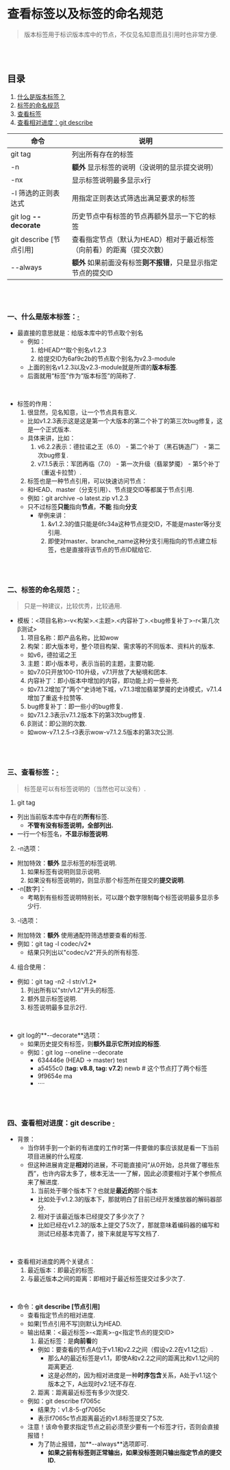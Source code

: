 # 查看标签以及标签的命名规范
> 版本标签用于标识版本库中的节点，不仅见名知意而且引用时也非常方便.

<br><br>

## 目录

1. [什么是版本标签？]()
2. [标签的命名规范]()
3. [查看标签]()
4. [查看相对进度：git describe]()

| 命令 | 说明 |
| --- | --- |
| git tag | 列出所有存在的标签 |
| -n | **额外** 显示标签的说明（没说明的显示提交说明）|
| -nx | 显示标签说明最多显示x行 |
| -l 筛选的正则表达式 | 用指定正则表达式筛选出满足要求的标签 |
| git log **--decorate** | 历史节点中有标签的节点再额外显示一下它的标签 |
| git describe [节点引用] | 查看指定节点（默认为HEAD）相对于最近标签（向前看）的距离（提交次数）|
| --always | **额外** 如果前面没有标签**则不报错**，只是显示指定节点的提交ID |

<br><br>

### 一、什么是版本标签：[·](#目录)

- 最直接的意思就是：给版本库中的节点取个别名
  - 例如：
    1. 给HEAD^^取个别名v1.2.3
    2. 给提交ID为6af9c2b的节点取个别名为v2.3-module
  - 上面的别名v1.2.3以及v2.3-module就是所谓的**版本标签**.
  - 后面就用“标签”作为“版本标签”的简称了.

<br>

- 标签的作用：
  1. 很显然，见名知意，让一个节点具有意义.
    - 比如v1.2.3表示这是这是第一个大版本的第二个补丁的第三次bug修复，这是一个正式版本.
    - 具体来讲，比如：
      1. v6.2.2表示：德拉诺之王（6.0） - 第二个补丁（黑石铸造厂） - 第二次bug修复.
      2. v7.1.5表示：军团再临（7.0） - 第一次升级（翡翠梦魇） - 第5个补丁（重返卡拉赞）.
  2. 标签也是一种节点引用，可以快速访问节点：
    - 和HEAD、master（分支引用）、节点提交ID等都属于节点引用.
    - 例如：git archive -o latest.zip v1.2.3
    - 只不过标签**只能**指向**节点**，**不能** 指向**分支**
      - 举例来讲：
        1. &v1.2.3的值只能是6fc34a这种节点提交ID，不能是master等分支引用.
        2. 即使对master、branche_name这种分支引用指向的节点建立标签，也是直接将该节点的节点ID赋给它.

<br><br>

### 二、标签的命名规范：[·](#目录)
> 只是一种建议，比较优秀，比较通用.

- 模板：<项目名称>-v<构架>.<主题>.<内容补丁>.<bug修复补丁>-r<第几次β测试>
  1. 项目名称：即产品名称，比如wow
  2. 构架：即大版本号，整个项目构架、需求等的不同版本、资料片的版本.
    - 如v6，德拉诺之王
  3. 主题：即小版本号，表示当前的主题，主要功能.
    - 如v7.0只开放100-110升级，v7.1开放了大秘境和团本.
  4. 内容补丁：即小版本中增加的内容，即功能上的一些补充.
    - 如v7.1.2增加了“两个”史诗地下城，v7.1.3增加翡翠梦魇的史诗模式，v7.1.4增加了重返卡拉赞等.
  5. bug修复补丁：即一些小的bug修复.
    - 如v7.1.2.3表示v7.1.2版本下的第3次bug修复.
  6. β测试：即公测的次数.
    - 如wow-v7.1.2.5-r3表示wow-v7.1.2.5版本的第3次公测.

<br><br>

### 三、查看标签：[·](#目录)
> 标签是可以有标签说明的（当然也可以没有）.

1. git tag
  - 列出当前版本库中存在的**所有**标签.
    - **不管有没有标签说明，全部列出.**
  - 一行一个标签名，**不显示标签说明**.
2. -n选项：
  - 附加特效：**额外** 显示标签的标签说明.
    1. 如果标签有说明则显示说明.
    2. 如果没有标签说明的，则显示那个标签所在提交的**提交说明**.
  - -n[数字]：
    - 考略到有些标签说明特别长，可以跟个数字限制每个标签说明最多显示多少行.
3. -l选项：
  - 附加特效：**额外** 使用通配符筛选想要查看的标签.
  - 例如：git tag -l codec/v2*
    - 结果只列出以"codec/v2"开头的所有标签.
4. 组合使用：
  - 例如：git tag -n2 -l str/v1.2*
    1. 列出所有以"str/v1.2"开头的标签.
    2. 额外显示标签说明.
    3. 标签说明最多显示2行.

<br>

- git log的**--decorate**选项：
  - 如果历史提交有标签，则**额外显示它所对应的标签**.
  - 例如：git log --oneline --decorate
    - 634446e (HEAD -> master) test
    - a5455c0 (**tag: v8.8, tag: v7.2**) newb  # 这个节点打了两个标签
    - 9f9654e ma
    - ····

<br><br>

### 四、查看相对进度：git describe  [·](#目录)

- 背景：
  - 当你转手到一个新的有进度的工作时第一件要做的事应该就是看一下当前项目进展的什么程度.
   - 但这种进展肯定是**相对**的进展，不可能直接问“从0开始，总共做了哪些东西”，也许内容太多了，根本无法一一了解，因此必须要相对于某个参照点来了解进度.
     1. 当前处于哪个版本下？也就是**最近的**那个版本
       - 比如处于v1.2.3的版本下，那就明白了目前已经开发播放器的解码器部分.
     2. 相对于该最近版本已经提交了多少次了？
       - 比如已经在v1.2.3的版本上提交了5次了，那就意味着编码器的编写和测试已经基本完善了，接下来就是写写文档了.

<br>

- 查看相对进度的两个关键点：
  1. 最近版本：即最近的标签.
  2. 与最近版本之间的距离：即相对于最近标签提交过多少次了.

<br>

- 命令：**git describe [节点引用]**
  - 查看指定节点的相对进度.
  - 如果[节点引用不写]则默认为HEAD.
  - 输出结果：<最近标签>-<距离>-g<指定节点的提交ID>
    1. 最近标签：是**向前看**的
      - 例如：要查看的节点A位于v1.1和v2.2之间（假设v2.2在v1.1之后）.
        - 那么A的最近标签是v1.1，即使A和v2.2之间的距离比和v1.1之间的距离更近.
        - 这是必然的，因为相对进度是一种**时序包含**关系，A处于v1.1这个版本之下，A出现时v2.1还不存在.
    2. 距离：距离最近标签有多少次提交.
  - 例如：git describe f7065c
    - 结果为：v1.8-5-gf7065c
    - 表示f7065c节点距离最近的v1.8标签提交了5次.
  - 注意！该命令要求指定节点之前必须至少要有一个标签才行，否则会直接报错！
    - 为了防止报错，加**--always**选项即可.
      - **如果之前有标签则正常输出，如果没标签则只输出指定节点的提交ID.**
